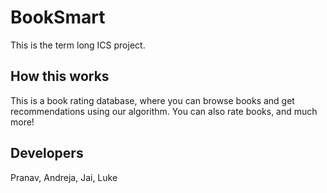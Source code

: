 # BookSmart
This is the term long ICS project.

## How this works
This is a book rating database, where you can browse books and get recommendations using our algorithm. You can also rate books, and much more!

## Developers
Pranav, Andreja, Jai, Luke
